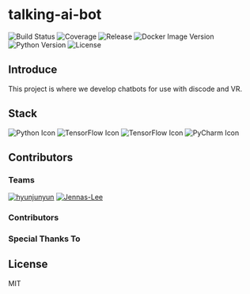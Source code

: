 # talking-ai-bot

![Build Status](https://img.shields.io/travis/com/hyunjunyun/talking-ai-bot/main)
![Coverage](https://img.shields.io/coveralls/github/hyunjunyun/talking-ai-bot)
![Release](https://img.shields.io/github/v/release/hyunjunyun/talking-ai-bot)
![Docker Image Version](https://img.shields.io/docker/v/hyunjunyun/talking-ai-bot)
![Python Version](https://img.shields.io/badge/python-v3.9.6-blue)
![License](https://img.shields.io/github/license/hyunjunyun/talking-ai-bot)

## Introduce

This project is where we develop chatbots for use with discode and VR.

## Stack

![Python Icon](https://img.shields.io/badge/Python-3776AB?logo=Python&logoColor=white)
![TensorFlow Icon](https://img.shields.io/badge/TensorFlow-FF6F00?logo=TensorFlow&logoColor=white)
![TensorFlow Icon](https://img.shields.io/badge/Docker-2496ED?logo=Docker&logoColor=white)
![PyCharm Icon](https://img.shields.io/badge/PyCharm-000000?logo=PyCharm&logoColor=white)

## Contributors

### Teams

[![hyunjunyun](https://github.com/hyunjunyun.png?size=50)](https://github.com/hyunjunyun)
[![Jennas-Lee](https://github.com/Jennas-Lee.png?size=50)](https://github.com/Jennas-Lee)

### Contributors

### Special Thanks To

## License

MIT


